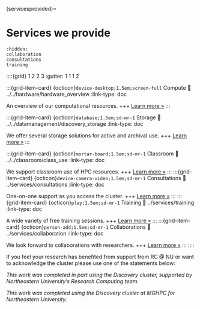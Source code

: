 (servicesprovided)=
# Services we provide
```{toctree}
:hidden:
collaboration
consultations
training
```

::::{grid} 1 2 2 3
:gutter: 1 1 1 2

:::{grid-item-card} {octicon}`device-desktop;1.5em;screen-full` Compute
:link: ../../hardware/hardware_overview
:link-type: doc

An overview of our computational resources.
+++
[Learn more »](../../hardware/hardware_overview)
:::

:::{grid-item-card} {octicon}`database;1.5em;sd-mr-1` Storage
:link: ../../datamanagement/discovery_storage
:link-type: doc

We offer several storage solutions for active and archival use.
+++
[Learn more »](../../datamanagement/discovery_storage)
:::

:::{grid-item-card} {octicon}`mortar-board;1.5em;sd-mr-1` Classroom
:link: ../../classroom/class_use
:link-type: doc

We support classroom use of HPC resources.
+++
[Learn more »](../../classroom/class_use)
:::
:::{grid-item-card} {octicon}`device-camera-video;1.5em;sd-mr-1` Consultations
:link: ../services/consultations
:link-type: doc

One-on-one support as you access the cluster.
+++
[Learn more »](../services/consultations)
:::
:::{grid-item-card} {octicon}`play;1.5em;sd-mr-1` Training
:link: ../services/training
:link-type: doc

A wide variety of free training sessions.
+++
[Learn more »](../services/training)
:::
:::{grid-item-card} {octicon}`person-add;1.5em;sd-mr-1` Collaborations
:link: ../services/collaboration
:link-type: doc

We look forward to collaborations with researchers.
+++
[Learn more »](../services/collaboration)
:::
::::


If you feel your research has benefited from support from RC @ NU or want to acknowledge the cluster please use one of the statements below:

*This work was completed in part using the Discovery cluster, supported by Northeastern University’s Research Computing team.*

*This work was completed using the Discovery cluster at MGHPC for Northeastern University.*